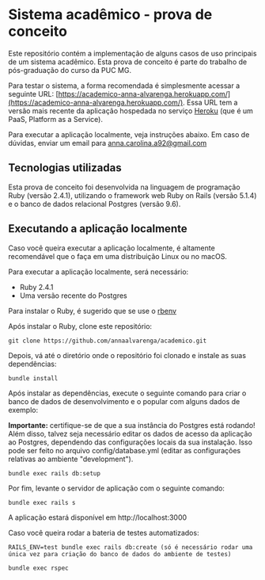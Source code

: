 # Sistema acadêmico - prova de conceito

Este repositório contém a implementação de alguns casos de uso principais
de um sistema acadêmico. Esta prova de conceito é parte do trabalho de pós-graduação
do curso da PUC MG.

Para testar o sistema, a forma recomendada é simplesmente acessar a seguinte
URL: [https://academico-anna-alvarenga.herokuapp.com/](https://academico-anna-alvarenga.herokuapp.com/).
Essa URL tem a versão mais recente da aplicação hospedada no serviço
[Heroku](https://www.heroku.com/home) (que é um PaaS, Platform as a Service).

Para executar a aplicação localmente, veja instruções abaixo. Em caso de dúvidas,
enviar um email para anna.carolina.a92@gmail.com

## Tecnologias utilizadas

Esta prova de conceito foi desenvolvida na linguagem de programação Ruby (versão 2.4.1),
utilizando o framework web Ruby on Rails (versão 5.1.4) e o banco de dados relacional
Postgres (versão 9.6).

## Executando a aplicação localmente

Caso você queira executar a aplicação localmente, é altamente recomendável que o faça
em uma distribuição Linux ou no macOS.

Para executar a aplicação localmente, será necessário:

- Ruby 2.4.1
- Uma versão recente do Postgres

Para instalar o Ruby, é sugerido que se use o [rbenv](https://github.com/rbenv/rbenv)

Após instalar o Ruby, clone este repositório:

```
git clone https://github.com/annaalvarenga/academico.git
```

Depois, vá até o diretório onde o repositório foi clonado e instale as suas dependências:

```
bundle install
```

Após instalar as dependências, execute o seguinte comando para criar o banco
de dados de desenvolvimento e o popular com alguns dados de exemplo:

**Importante:** certifique-se de que a sua instância do Postgres está rodando!
Além disso, talvez seja necessário editar os dados de acesso da aplicação
ao Postgres, dependendo das configurações locais da sua instalação. Isso
pode ser feito no arquivo config/database.yml (editar as configurações
relativas ao ambiente "development").

```
bundle exec rails db:setup
```

Por fim, levante o servidor de aplicação com o seguinte comando:

```
bundle exec rails s
```

A aplicação estará disponível em http://localhost:3000

Caso você queira rodar a bateria de testes automatizados:

```
RAILS_ENV=test bundle exec rails db:create (só é necessário rodar uma única vez para criação do banco de dados do ambiente de testes)
```

```
bundle exec rspec
```
